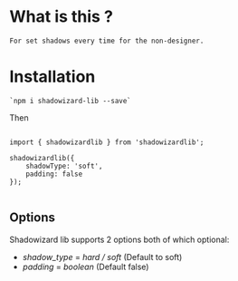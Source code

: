 # What is this ?
    For set shadows every time for the non-designer.

# Installation
    `npm i shadowizard-lib --save`

Then 

```````

import { shadowizardlib } from 'shadowizardlib';

shadowizardlib({
    shadowType: 'soft',
    padding: false
});


````````

## Options

Shadowizard lib supports 2 options both of which optional:

 * *shadow_type* = _hard / soft_ (Default to soft)
 * *padding* = _boolean_ (Default false) 